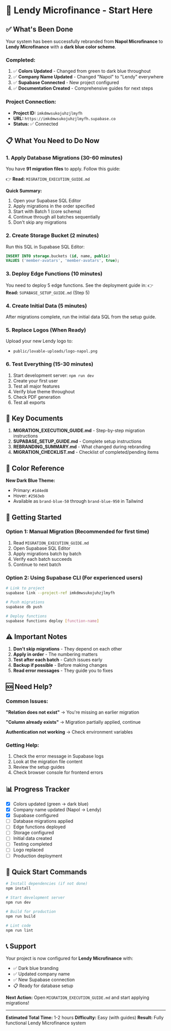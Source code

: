 # 🚀 Lendy Microfinance - Start Here

## ✅ What's Been Done

Your system has been successfully rebranded from **Napol Microfinance** to **Lendy Microfinance** with a **dark blue color scheme**.

### Completed:
1. ✅ **Colors Updated** - Changed from green to dark blue throughout
2. ✅ **Company Name Updated** - Changed "Napol" to "Lendy" everywhere
3. ✅ **Supabase Connected** - New project configured
4. ✅ **Documentation Created** - Comprehensive guides for next steps

### Project Connection:
- **Project ID:** `imkdmwsukojuhzjlmyfh`
- **URL:** `https://imkdmwsukojuhzjlmyfh.supabase.co`
- **Status:** ✅ Connected

## 📋 What You Need to Do Now

### 1. Apply Database Migrations (30-60 minutes)

You have **91 migration files** to apply. Follow this guide:

👉 **Read:** `MIGRATION_EXECUTION_GUIDE.md`

**Quick Summary:**
1. Open your Supabase SQL Editor
2. Apply migrations in the order specified
3. Start with Batch 1 (core schema)
4. Continue through all batches sequentially
5. Don't skip any migrations

### 2. Create Storage Bucket (2 minutes)

Run this SQL in Supabase SQL Editor:

```sql
INSERT INTO storage.buckets (id, name, public)
VALUES ('member-avatars', 'member-avatars', true);
```

### 3. Deploy Edge Functions (10 minutes)

You need to deploy 5 edge functions. See the deployment guide in:
👉 **Read:** `SUPABASE_SETUP_GUIDE.md` (Step 5)

### 4. Create Initial Data (5 minutes)

After migrations complete, run the initial data SQL from the setup guide.

### 5. Replace Logos (When Ready)

Upload your new Lendy logo to:
- `public/lovable-uploads/logo-napol.png`

### 6. Test Everything (15-30 minutes)

1. Start development server: `npm run dev`
2. Create your first user
3. Test all major features
4. Verify blue theme throughout
5. Check PDF generation
6. Test all exports

## 📁 Key Documents

1. **MIGRATION_EXECUTION_GUIDE.md** - Step-by-step migration instructions
2. **SUPABASE_SETUP_GUIDE.md** - Complete setup instructions  
3. **REBRANDING_SUMMARY.md** - What changed during rebranding
4. **MIGRATION_CHECKLIST.md** - Checklist of completed/pending items

## 🎨 Color Reference

**New Dark Blue Theme:**
- Primary: `#1d4ed8`
- Hover: `#2563eb`
- Available as `brand-blue-50` through `brand-blue-950` in Tailwind

## 🚦 Getting Started

### Option 1: Manual Migration (Recommended for first time)

1. Read `MIGRATION_EXECUTION_GUIDE.md`
2. Open Supabase SQL Editor
3. Apply migrations batch by batch
4. Verify each batch succeeds
5. Continue to next batch

### Option 2: Using Supabase CLI (For experienced users)

```bash
# Link to project
supabase link --project-ref imkdmwsukojuhzjlmyfh

# Push migrations
supabase db push

# Deploy functions
supabase functions deploy [function-name]
```

## ⚠️ Important Notes

1. **Don't skip migrations** - They depend on each other
2. **Apply in order** - The numbering matters
3. **Test after each batch** - Catch issues early
4. **Backup if possible** - Before making changes
5. **Read error messages** - They guide you to fixes

## 🆘 Need Help?

### Common Issues:

**"Relation does not exist"** → You're missing an earlier migration

**"Column already exists"** → Migration partially applied, continue

**Authentication not working** → Check environment variables

### Getting Help:

1. Check the error message in Supabase logs
2. Look at the migration file content
3. Review the setup guides
4. Check browser console for frontend errors

## 📊 Progress Tracker

- [x] Colors updated (green → dark blue)
- [x] Company name updated (Napol → Lendy)
- [x] Supabase configured
- [ ] Database migrations applied
- [ ] Edge functions deployed
- [ ] Storage configured
- [ ] Initial data created
- [ ] Testing completed
- [ ] Logo replaced
- [ ] Production deployment

## 🎯 Quick Start Commands

```bash
# Install dependencies (if not done)
npm install

# Start development server
npm run dev

# Build for production
npm run build

# Lint code
npm run lint
```

## 📞 Support

Your project is now configured for **Lendy Microfinance** with:
- ✅ Dark blue branding
- ✅ Updated company name
- ✅ New Supabase connection
- 📋 Ready for database setup

**Next Action:** Open `MIGRATION_EXECUTION_GUIDE.md` and start applying migrations!

---

**Estimated Total Time:** 1-2 hours
**Difficulty:** Easy (with guides)
**Result:** Fully functional Lendy Microfinance system

